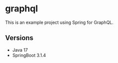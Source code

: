 # graphql

This is an example project using Spring for GraphQL.

## Versions
- Java 17
- SpringBoot 3.1.4
